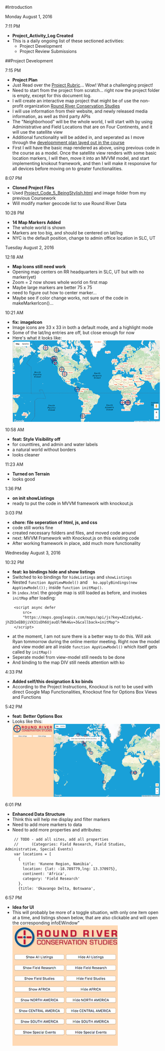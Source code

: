 #Introduction

Monday August 1, 2016

7:11 PM
- **Project_Activity_Log Created**
- This is a daily ongoing list of these sectioned activities:
  - Project Development
  - Project Review Submissions

##Project Development

7:15 PM

- **Project Plan**
- Just Read over the [Project Rubric](https://review.udacity.com/#!/rubrics/17/view)... Wow!  What a challenging project!
- Need to start from the project from scratch... right now the project folder is empty, except for this document log.
- I will create an interactive map project that might be of use the non-profit organization [Round River Conservation Studies](http://www.roundriver.org/)
- I will use information from their website, and newly released media information, as well as third party APIs
- The "Neighborhood" will be the whole world, I will start with by using Administrative and Field Locations that are on Four Continents, and it will use the satellite view
- Additional functionality will be added in, and seperated as I move through the [developmment plan layed out in the course](https://classroom.udacity.com/nanodegrees/nd001/parts/00113454014/modules/271165859175462/lessons/2711658591239847/concepts/26906985370923)
- First I will have the basic map rendered as above, using previous code in the course as a model.  Once the satellite view renders with some basic location markers, I will then, move it into an MVVM model, and start implementing knokout framework, and then I will make it responsive for all devices before moving on to greater functionalities.

8:07 PM
- **Cloned Project Files**
- Used [Project_Code_5_BeingStylish.html](ers/geo/version-control/P7-Neighborhood-Map/CourseWork/ud864-master-student/Project_Code_5_BeingStylish.html) and image folder from my previous Coursework
- Will modify marker geocode list to use Round River Data

10:28 PM
- **14 Map Markers Added**
- The whole world is shown
- Markers are too big, and should be centered on lat/lng
- NYC is the default position, change to admin office location in SLC, UT

Tuesday August 2, 2016

12:18 AM
- **Map Icons still need work**
- Opening map centers on RR headquarters in SLC, UT but with no marker(yet)
- Zoom = 2 now shows whole world on first map
- Maybe large markers are better 75 x 75
- need to figure out how to center marker...
- Maybe see if color change works, not sure of the code in makeMarkerIcon()...

10:21 AM
- **fix: imageIcon**
- Image icons are 33 x 33 in both a default mode, and a highlight mode
- Some of the lat/lng entries are off, but close enough for now
- Here's what it looks like: ![Screenshot of Map Markers](https://github.com/Geosynchronous/P7-Neighborhood-Map/blob/master/DocImages/Screen%20Shot%202016-08-02%20at%209.44.47%20AM.png)

10:58 AM
- **feat: Style Visibility off**
- for counttires, and admin and water labels
- a natural world without borders
- looks cleaner

11:23 AM
- **Turned on Terrain**
- looks good

1:36 PM
- **on init showListings**
- ready to put the code in MVVM framework with knockout.js

3:03 PM
- **chore: file seperation of html, js, and css**
- code still works fine
- created necessary folders and files, and moved code around
- next: MVVM Framework with Knockout.js on this existing code
- After working framework in place, add much more functionality

Wednesday August 3, 2016

10:32 PM
- **feat: ko bindings hide and show listings**
- Switched to ko bindings for `hideListings` and `showListings`
- Nested `function AppViewModel()` and `  ko.applyBindings(new AppViewModel());` inside `function initMap()`.
- In `index.html` the google map is still loaded as before, and invokes `initMap` after loading:

```
    <script async defer
        src=
        "https://maps.googleapis.com/maps/api/js?key=AIzaSyAaL-jhZDIeEBOjiVX31sDh6UjauQlfWk4&v=3&callback=initMap">
    </script>
```
- at the moment, I am not sure there is a better way to do this.  Will ask Ryan tommorrow during the online mentor meeting. Right now the model and view model are all inside `function AppViewModel()` which itself gets called by `initMap()`
- Seperate model from view-model still needs to be done
- And binding to the map DIV still needs attention with ko

4:33 PM
- **Added self/this designation & ko binds**
- According to the Project Instructions, Knockout is not to be used with direct Google Map Functionalities, Knockout fine for Options Box Views and Functions

5:42 PM
- **feat: Better Options Box**
- Looks like this: ![Screenshot](https://github.com/Geosynchronous/P7-Neighborhood-Map/blob/master/DocImages/Screen%20Shot%202016-08-03%20at%205.35.35%20PM.png)
 
6:01 PM
- **Enhanced Data Structure**
- Think this will help me display and filter markers
- Need to add more markers to data
- Need to add more properties and attributes:

```
    // TODO - add all sites, add all properties
    //      (Categories: Field Research, Field Studies, Administrative, Special Events)
    var locations = [
      {
        title: 'Kunene Region, Namibia',
        location: {lat: -18.789779,lng: 13.370975},
        continent: 'Africa',
        category: 'Field Research'
      },
      {title: 'Okavango Delta, Botswana',
```

6:57 PM
- **Idea for UI**
- This will probably be more of a toggle situation, with only one item open at a time, and listings shown below, that are also clickable and will open the corresponding infoEWindow" ![Screenshot of Option Box](https://github.com/Geosynchronous/P7-Neighborhood-Map/blob/master/DocImages/Screen%20Shot%202016-08-03%20at%206.53.28%20PM.jpg)





